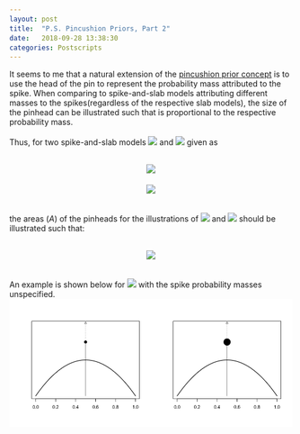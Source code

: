 ```yaml
---
layout: post
title:  "P.S. Pincushion Priors, Part 2"
date:   2018-09-28 13:38:30
categories: Postscripts
---
```


It seems to me that a natural extension of the [pincushion prior concept](http://www.psphelan.com/postscripts/2018/09/26/pincushion-priors.html)
is to use the head of the pin to represent the probability mass attributed to the spike. When comparing to spike-and-slab 
models attributing different masses to the spikes(regardless of the respective slab models), the size of the pinhead can 
be illustrated such that is proportional to the respective probability mass.
<br><br>
Thus, for two spike-and-slab models <img src="http://mathurl.com/y7oqxxrn.png"> and <img src="http://mathurl.com/ybn6b6c6.png">
given as
<br><br>
<p align="center"><img src="http://mathurl.com/ya77jo26.png">
  <br><br>
<img src="http://mathurl.com/yav55rl8.png"></p>
<br>
the areas (<i>A</i>) of the pinheads for the illustrations of <img src="http://mathurl.com/y7oqxxrn.png"> and 
<img src="http://mathurl.com/ybn6b6c6.png"> should be illustrated such that:
<br><br> 
<p align="center"><img src="http://mathurl.com/ybnhv55f.png"></p>
<br>
An example is shown below for <img src="http://mathurl.com/y84vqcus.png"> with the spike probability masses unspecified.
<br>
<img src="/images/Double pincushion no y 1000_450.png" align="center">
